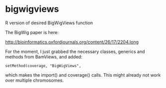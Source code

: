 bigwigviews
===========

R version of desired BigWigViews function

The BigWig paper is here:

http://bioinformatics.oxfordjournals.org/content/26/17/2204.long

For the moment, I just grabbed the necessary classes, generics and methods from BamViews, and added:

```
setMethod(coverage, "BigWigViews",
```

which makes the import() and coverage() calls. This might already not work over multiple chromosomes.
